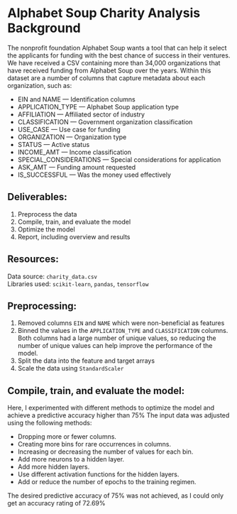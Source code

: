 # Alphabet Soup Charity Analysis Background
The nonprofit foundation Alphabet Soup wants a tool that can help it select the applicants for funding with the best chance of success in their ventures. We have received a CSV containing more than 34,000 organizations that have received funding from Alphabet Soup over the years. Within this dataset are a number of columns that capture metadata about each organization, such as:

- EIN and NAME — Identification columns
- APPLICATION_TYPE — Alphabet Soup application type
- AFFILIATION — Affiliated sector of industry
- CLASSIFICATION — Government organization classification
- USE_CASE — Use case for funding
- ORGANIZATION — Organization type
- STATUS — Active status
- INCOME_AMT — Income classification
- SPECIAL_CONSIDERATIONS — Special considerations for application
- ASK_AMT — Funding amount requested
- IS_SUCCESSFUL — Was the money used effectively

## Deliverables:
1. Preprocess the data
2. Compile, train, and evaluate the model
3. Optimize the model
4. Report, including overview and results

## Resources:
Data source: `charity_data.csv` <br>
Libraries used: `scikit-learn`, `pandas`, `tensorflow`

## Preprocessing:
1. Removed columns `EIN` and `NAME` which were non-beneficial as features
2. Binned the values in the `APPLICATION_TYPE` and `CLASSIFICATION` columns. Both columns had a large number of unique values, so reducing the number of unique values can help improve the performance of the model.
3. Split the data into the feature and target arrays
4. Scale the data using `StandardScaler`

## Compile, train, and evaluate the model:
Here, I experimented with different methods to optimize the model and achieve a predictive accuracy higher than 75%
The input data was adjusted using the following methods:
- Dropping more or fewer columns.
- Creating more bins for rare occurrences in columns.
- Increasing or decreasing the number of values for each bin.
- Add more neurons to a hidden layer.
- Add more hidden layers.
- Use different activation functions for the hidden layers.
- Add or reduce the number of epochs to the training regimen. <br>

The desired predictive accuracy of 75% was not achieved, as I could only get an accuracy rating of 72.69%
